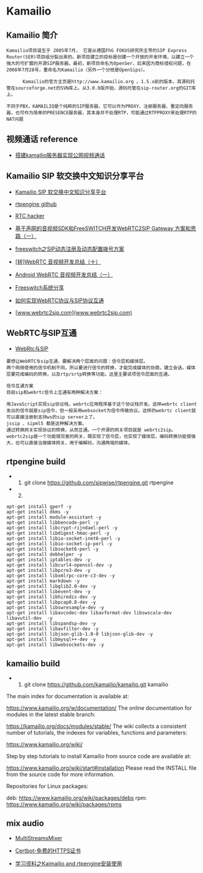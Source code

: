 # Kamailio

## Kamailio 简介
```
Kamailio项目诞生于 2005年7月， 它是从德国FhG FOKUS研究所主导的SIP Express Router(SER)项目组分裂出来的。新项目建立的目标是创建一个开放的开发环境，以建立一个强大的可扩展的开源SIP服务器。最初，新项目命名为OpenSer，后来因为商标侵权问题，在2008年7月28号，重命名为Kamailio（另外一个分枝是OpenSips）。
 
      Kamailio的官方主页是http://www.kamailio.org 。1.5.x前的版本，其源码托管在sourceforge.net的SVN库上。从3.0.0版开始，源码托管在sip-router.org的GIT库上。

不同于PBX，KAMAILIO是个纯粹的SIP服务器，它可以作为PROXY、注册服务器、重定向服务器，也可作为简单的PRESENCE服务器，其本身并不处理RTP，可能通过RTPPROXY来处理RTP的NAT问题
```


## 视频通话 reference

- [搭建kamailio服务器实现公网视频通话](https://blog.csdn.net/CHNIM/article/details/100121942)

## Kamailio SIP 软交换中文知识分享平台

- [Kamailio SIP 软交换中文知识分享平台](www.kamailio.org.cn/doku.php?id=start)

- [rtpengine github](https://github.com/sipwise/rtpengine)

- [RTC hacker](https://blog.csdn.net/voipmaker)

- [基于声网的音视频SDK和FreeSWITCH开发WebRTC2SIP Gateway 方案和思路（一）](blog.itpub.net/69972526/viewspace-2701410/)

- [freeswitch之SIP动态注册及动态配置拨号方案](https://blog.csdn.net/weixin_45843878/article/details/105655400)

- [[转]WebRTC 音视频开发总结（十）](https://www.cnblogs.com/decwang/articles/4573296.html)

- [Android WebRTC 音视频开发总结（一）](https://www.cnblogs.com/lingyunhu/p/3578218.html)

- [Freeswitch系统分享](https://blog.csdn.net/weixin_45843878/category_9929765.html)

- [如何实现WebRTC协议与SIP协议互通](https://blog.csdn.net/weixin_45843878/article/details/107786455)

- [www.webrtc2sip.com](www.webrtc2sip.com)


## WebRTC与SIP互通

- [WebRtc与SIP](https://www.cnblogs.com/cnhk19/p/9475038.html)

```
要想让WebRTC与sip互通，要解决两个层面的问题：信令层和媒体层。
两个网络使用的信令机制不同，所以要进行信令的转换，才能完成媒体的协商，建立会话。媒体层要完成编码的转换，以及rtp/srtp转换等功能。这里主要说项信令层面的互通。

信令互通方案
目前sip和webrtc信令上互通有两种解决方案：

用JavaScript实现sip协议栈，webrtc应用程序基于这个协议栈开发。这样webrtc client发出的信令就是sip信令，但一般采用websocket为信令传输协议。这样的webrtc client就可以直接注册到支持ws的sip server上了。
jssip 、sipml5 都是这种解决方案。
通过转换网关实现协议的转换，从而互通。一个开源的网关项目就是 webrtc2sip。
webrtc2sip是一个功能很完善的网关，既实现了信令层，也实现了媒体层，编码转换功能很强大，也可以直接当做媒体网关，用于编解码，沟通两端的媒体。
```


## rtpengine build

- 1. git clone https://github.com/sipwise/rtpengine.git rtpengine
- 2. 
```
apt-get install gperf -y
apt-get install dkms -y
apt-get install module-assistant -y
apt-get install libbencode-perl -y
apt-get install libcrypt-rijndael-perl -y
apt-get install libdigest-hmac-perl -y
apt-get install libio-socket-inet6-perl -y
apt-get install libio-socket-ip-perl -y
apt-get install libsocket6-perl -y
apt-get install debhelper -y
apt-get install iptables-dev -y
apt-get install libcurl4-openssl-dev -y
apt-get install libpcre3-dev -y
apt-get install libxmlrpc-core-c3-dev -y
apt-get install markdown -y
apt-get install libglib2.0-dev -y
apt-get install libevent-dev -y
apt-get install libhiredis-dev -y
apt-get install libpcap0.8-dev -y
apt-get install libswresample-dev -y
apt-get install libavcodec-dev libavformat-dev libswscale-dev libavutil-dev  -y
apt-get install libspandsp-dev -y
apt-get install libavfilter-dev -y
apt-get install libjson-glib-1.0-0 libjson-glib-dev -y
apt-get install libmysql++-dev -y
apt-get install libwebsockets-dev -y
```

## kamailio build

- 1. git clone https://github.com/kamailio/kamailio.git kamailio

The main index for documentation is available at:

https://www.kamailio.org/w/documentation/
The online documentation for modules in the latest stable branch:

https://kamailio.org/docs/modules/stable/
The wiki collects a consistent number of tutorials, the indexes for variables, functions and parameters:

https://www.kamailio.org/wiki/

Step by step tutorials to install Kamailio from source code are available at:

https://www.kamailio.org/wiki/start#installation
Please read the INSTALL file from the source code for more information.

Repositories for Linux packages:

deb: https://www.kamailio.org/wiki/packages/debs
rpm: https://www.kamailio.org/wiki/packages/rpms

## mix audio
- [MultiStreamsMixer](https://www.webrtc-experiment.com/MultiStreamsMixer/)

- [Certbot-免费的HTTPS证书](https://zhuanlan.zhihu.com/p/80909555)

- [学习资料之Kaimailio and rtpengine安装使用](https://blog.csdn.net/weixin_41486034/article/details/106249598)
